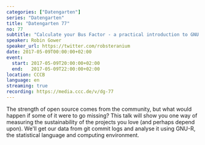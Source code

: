 ```yaml
---
categories: ["Datengarten"]
series: "Datengarten"
title: "Datengarten 77"
no: 77
subtitle: "Calculate your Bus Factor - a practical introduction to GNU R"
speaker: Robin Gower
speaker_url: https://twitter.com/robsteranium
date: 2017-05-09T00:00:00+02:00
event:
  start: 2017-05-09T20:00:00+02:00
  end:   2017-05-09T22:00:00+02:00
location: CCCB
language: en
streaming: true
recording: https://media.ccc.de/v/dg-77
---
```


The strength of open source comes from the community, but what would happen if some of it were to go missing? This talk will show you one way of measuring the sustainability of the projects you love (and perhaps depend upon). We'll get our data from git commit logs and analyse it using GNU-R, the statistical language and computing environment.

